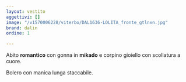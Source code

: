 ```yaml
---
layout: vestito
aggettivi: []
image: "/v1570006228/viterbo/DAL1636-LOLITA_fronte_gtlnxn.jpg"
brand: dalin
ordine: 1

---
```

Abito **romantico** con gonna in **mikado** e corpino gioiello con scollatura a cuore.

Bolero con manica lunga staccabile.